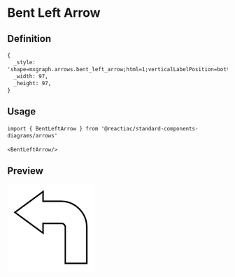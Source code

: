 # Bent Left Arrow

## Definition

```
{
  _style: 'shape=mxgraph.arrows.bent_left_arrow;html=1;verticalLabelPosition=bottom;verticalAlign=top;strokeWidth=2;strokeColor=#000000;',
  _width: 97,
  _height: 97,
}
```

## Usage

```
import { BentLeftArrow } from '@reactiac/standard-components-diagrams/arrows'

<BentLeftArrow/>
```

## Preview

<img src="./bent-left-arrow.png" width="200"/>

